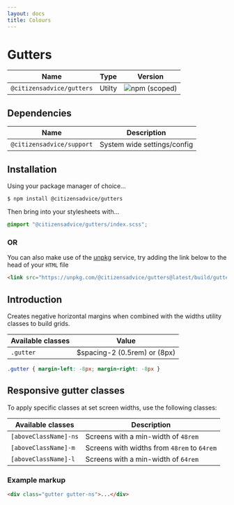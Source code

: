 ```yaml
---
layout: docs
title: Colours
---
```

# Gutters

| Name                      | Type   | Version                                                                   |
|---------------------------|--------|---------------------------------------------------------------------------|
| `@citizensadvice/gutters` | Utilty | ![npm (scoped)](https://img.shields.io/npm/v/@citizensadvice/gutters.svg) |


## Dependencies

| Name                      | Description                 |
|---------------------------|-----------------------------|
| `@citizensadvice/support` | System wide settings/config |

## Installation

Using your package manager of choice...

```shell
$ npm install @citizensadvice/gutters
```

Then bring into your stylesheets with...

```scss
@import "@citizensadvice/gutters/index.scss";
```

### OR

You can also make use of the [unpkg](https://unpkg.com) service, try adding the link below to the head of your `HTML` file

```html
<link src="https://unpkg.com/@citizensadvice/gutters@latest/build/gutters.css" />
```

## Introduction

Creates negative horizontal margins when combined with the widths utility classes to build grids.

| Available classes | Value                        |
|-------------------|------------------------------|
| `.gutter`         | $spacing-2 (0.5rem) or (8px) |

```css
.gutter { margin-left: -8px; margin-right: -8px }
```

## Responsive gutter classes

To apply specific classes at set screen widths, use the following classes:

| Available classes     | Description                                 |
|-----------------------|---------------------------------------------|
| `[aboveClassName]-ns` | Screens with a min-width of `48rem`         |
| `[aboveClassName]-m`  | Screens with widths from `48rem` to `64rem` |
| `[aboveClassName]-l`  | Screens with a min-width of `64rem`         |


### Example markup

```html
<div class="gutter gutter-ns">...</div>
```